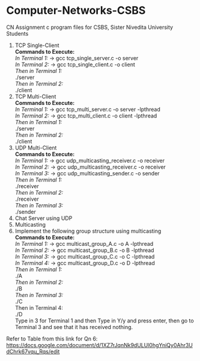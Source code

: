 # Computer-Networks-CSBS
CN Assignment c program files for CSBS, Sister Nivedita University Students

1. TCP Single-Client <br><strong>Commands to Execute:</strong><br><i>In Terminal 1:</i> -> gcc tcp_single_server.c -o server<br><i>In Terminal 2:</i> -> gcc tcp_single_client.c -o client<br><i>Then in Terminal 1:</i><br>./server<br><i>Then in Terminal 2:</i><br> ./client
2. TCP Multi-Client <br><strong>Commands to Execute:</strong><br><i>In Terminal 1:</i> -> gcc tcp_multi_server.c -o server -lpthread<br><i>In Terminal 2:</i> -> gcc tcp_multi_client.c -o client -lpthread<br><i>Then in Terminal 1:</i><br>./server<br><i>Then in Terminal 2:</i><br> ./client
3. UDP Multi-Client <br><strong>Commands to Execute:</strong><br><i>In Terminal 1:</i> -> gcc udp_multicasting_receiver.c -o receiver<br><i>In Terminal 2:</i> -> gcc udp_multicasting_receiver.c -o receiver<br><i>In Terminal 3:</i> -> gcc udp_multicasting_sender.c -o sender<br><i>Then in Terminal 1:</i><br>./receiver<br><i>Then in Terminal 2:</i><br> ./receiver<i><br>Then in Terminal 3:</i><br>./sender
4. Chat Server using UDP <br>
5. Multicasting <br>
6. Implement the following group structure using multicasting <br><strong>Commands to Execute:</strong><br><i>In Terminal 1:</i> -> gcc multicast_group_A.c -o A -lpthread<br><i>In Terminal 2:</i> -> gcc multicast_group_B.c -o B -lpthread<br><i>In Terminal 3:</i> -> gcc multicast_group_C.c -o C -lpthread<br><i>In Terminal 4:</i> -> gcc multicast_group_D.c -o D -lpthread<br><i>Then in Terminal 1:</i><br>./A<br><i>Then in Terminal 2:</i><br> ./B<i><br>Then in Terminal 3:</i><br>./C<br>Then in Terminal 4:</i><br>./D<br>Type in 3 for Terminal 1 and then Type in Y/y and press enter, then go to Terminal 3 and see that it has received nothing.

Refer to Table from this link for Qn 6: https://docs.google.com/document/d/1XZ7rJqnNk9dULUl0hgYniQy0Ahr3UdChrk67vqu_Rqs/edit
